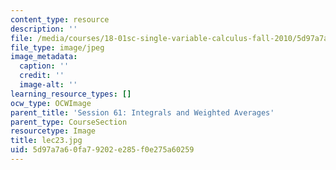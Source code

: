 ```yaml
---
content_type: resource
description: ''
file: /media/courses/18-01sc-single-variable-calculus-fall-2010/5d97a7a60fa79202e285f0e275a60259_lec23.jpg
file_type: image/jpeg
image_metadata:
  caption: ''
  credit: ''
  image-alt: ''
learning_resource_types: []
ocw_type: OCWImage
parent_title: 'Session 61: Integrals and Weighted Averages'
parent_type: CourseSection
resourcetype: Image
title: lec23.jpg
uid: 5d97a7a6-0fa7-9202-e285-f0e275a60259
---
```

